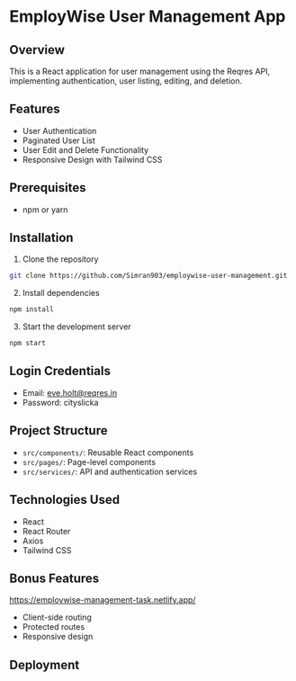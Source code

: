 # EmployWise User Management App

## Overview
This is a React application for user management using the Reqres API, implementing authentication, user listing, editing, and deletion.

## Features
- User Authentication
- Paginated User List
- User Edit and Delete Functionality
- Responsive Design with Tailwind CSS

## Prerequisites
- npm or yarn

## Installation
1. Clone the repository
```bash
git clone https://github.com/Simran903/employwise-user-management.git
```

2. Install dependencies
```bash
npm install
```

3. Start the development server
```bash
npm start
```

## Login Credentials
- Email: eve.holt@reqres.in
- Password: cityslicka

## Project Structure
- `src/components/`: Reusable React components
- `src/pages/`: Page-level components
- `src/services/`: API and authentication services

## Technologies Used
- React
- React Router
- Axios
- Tailwind CSS

## Bonus Features
https://employwise-management-task.netlify.app/
- Client-side routing
- Protected routes
- Responsive design

## Deployment
